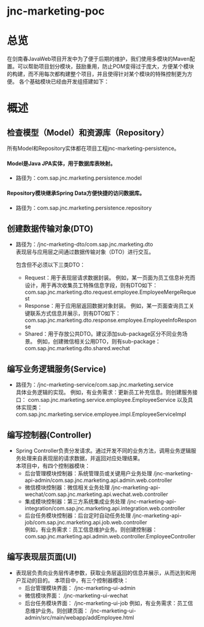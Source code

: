 # jnc-marketing-poc

# 总览
   在剑南春JavaWeb项目开发中为了便于后期的维护，我们使用多模块的Maven配置。可以帮助项目划分模块，鼓励重用，防止POM变得过于庞大，方便某个模块的构建，而不用每次都构建整个项目，并且使得针对某个模块的特殊控制更为方便。
各个基础模块已经由开发组搭建如下：

# 概述
## 检查模型（Model）和资源库（Repository）
所有Model和Repository实体都在项目工程jnc-marketing-persistence。
#### Model是Java JPA实体，用于数据库表映射。
* 路径为：com.sap.jnc.marketing.persistence.model<br>
 
#### Repository模块继承Spring Data方便快捷的访问数据库。
* 路径为：com.sap.jnc.marketing.persistence.repository

## 创建数据传输对象(DTO)
* 路径为：/jnc-marketing-dto/com.sap.jnc.marketing.dto<br>
  表现层与应用层之间通过数据传输对象（DTO）进行交互。
  
  包含但不必须以下三类DTO：
  - Request：用于表现层请求数据封装。
    例如，某一页面为员工信息补充而设计，用于再次收集员工特殊信息字段，则有DTO如下：
    com.sap.jnc.marketing.dto.request.employee.EmployeeMergeRequest
  - Response：用于应用层返回数据对象封装。
    例如，某一页面查询员工关键联系方式信息并展示，则有DTO如下：
    com.sap.jnc.marketing.dto.response.employee.EmployeeInfoResponse
  - Shared：用于存放公共DTO。建议添加sub-package区分不同业务场景。
    例如，创建微信相关公用DTO，则有sub-package：
    com.sap.jnc.marketing.dto.shared.wechat
    
## 编写业务逻辑服务(Service)
* 路径为：/jnc-marketing-service/com.sap.jnc.marketing.service<br>
  具体业务逻辑的实现。
  例如，有业务需求：更新员工补充信息。则创建服务接口：
  com.sap.jnc.marketing.service.employee.EmployeeService
  以及具体实现类：
  com.sap.jnc.marketing.service.employee.impl.EmployeeServiceImpl
  
## 编写控制器(Controller)
 * Spring Controller负责分发请求。通过开发不同的业务方法，调用业务逻辑服务处理来自表现层的请求数据，并返回对应处理结果。<br>
   本项目中，有四个控制器模块：
   - 后台管理模块控制器：系统管理员或关键用户业务处理
     /jnc-marketing-api-admin/com.sap.jnc.marketing.api.admin.web.controller
   - 微信模块控制器：微信相关业务处理
     /jnc-marketing-api-wechat/com.sap.jnc.marketing.api.wechat.web.controller
   - 集成模块控制器：第三方系统集成业务处理
     /jnc-marketing-api-integration/com.sap.jnc.marketing.api.integration.web.controller
   - 后台任务模块控制器：后台定时自动任务处理
     /jnc-marketing-api-job/com.sap.jnc.marketing.api.job.web.controller <br>
   例如，有业务需求：员工信息维护业务。则创建控制器：
   com.sap.jnc.marketing.api.admin.web.controller.EmployeeController

## 编写表现层页面(UI)
 * 表现层负责向业务层传递参数，获取业务层返回的信息并展示，从而达到和用户互动的目的。
   本项目中，有三个控制器模块：
   - 后台管理模块界面：
     /jnc-marketing-ui-admin
   - 微信模块界面：
     /jnc-marketing-ui-wechat
   - 后台任务模块界面：
     /jnc-marketing-ui-job 
   例如，有业务需求：员工信息维护业务。则创建页面：
   /jnc-marketing-ui-admin/src/main/webapp/addEmployee.html
   
   

